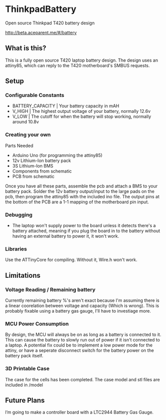 # ThinkpadBattery
Open source Thinkpad T420 battery design

http://beta.aceparent.me/#/battery


## What is this?

This is a fully open source T420 laptop battery design. The design uses an attiny85, which can reply to the T420 motherboard's SMBUS requests.

## Setup

### Configurable Constants

- BATTERY_CAPACITY | Your battery capacity in mAH
- V_HIGH | The highest output voltage of your battery, normally 12.6v
- V_LOW | The cutoff for when the battery will stop working, normally around 10.8v

### Creating your own

Parts Needed
- Arduino Uno (for programming the attiny85)
- 12v Lithium-Ion battery pack
- 3S Lithium-Ion BMS
- Components from schematic
- PCB from schematic


Once you have all these parts, assemble the pcb and attach a BMS to your battery pack. Solder the 12v battery output/input to the large pads on the pcb, then program the attiny85 with the included ino file. The output pins at the bottom of the PCB are a 1-1 mapping of the motherboard pin input.

### Debugging

- The laptop won't supply power to the board unless it detects there's a battery attached, meaning if you plug the board in to the battery without having an external battery to power it, it won't work.

### Libraries

Use the ATTinyCore for compiling. Without it, Wire.h won't work.


## Limitations

### Voltage Reading / Remaining battery

Currently remaining battery %'s aren't exact because I'm assuming there is a linear coorelation between voltage and capacity (Which is wrong). This is probably fixable using a battery gas gauge, I'll have to investiage more.

### MCU Power Consumption

By design, the MCU will always be on as long as a battery is connected to it. This can cause the battery to slowly run out of power if it isn't connected to a laptop. A potential fix could be to implement a low power mode for the attiny, or have a seperate disconnect switch for the battery power on the battery pack itself.


### 3D Printable Case

The case for the cells has been completed. The case model and stl files are included in /model


## Future Plans

I’m going to make a controller board with a LTC2944 Battery Gas Gauge.
